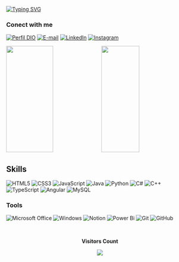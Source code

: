 <!--
**Nathy10Carvalh0/Nathy10Carvalh0** is a ✨ _special_ ✨ repository because its `README.md` (this file) appears on your GitHub profile.

Here are some ideas to get you started:

- 🔭 I’m currently working on ...
- 🌱 I’m currently learning ...
- 👯 I’m looking to collaborate on ...
- 🤔 I’m looking for help with ...
- 💬 Ask me about ...
- 📫 How to reach me: ...
- 😄 Pronouns: ...
- ⚡ Fun fact: ...
-->


[![Typing SVG](https://readme-typing-svg.herokuapp.com/?color=D50179&size=35&center=true&vCenter=true&width=1000&lines=HELLO+WORLD!;+My+name+is+Nathalia+Carvalho;I'm+23+years+old;I'm+from+Brazil;I+Graduated+systems+Development;Be+Welcome!+:%29)](https://git.io/typing-svg)
 
### Conect with me
[![Perfil DIO](https://img.shields.io/badge/-Meu%20Perfil%20na%20DIO-D50179?style=for-the-badge)](https://www.dio.me/users/nathy10carvalho)
[![E-mail](https://img.shields.io/badge/-Email-01041d?style=for-the-badge&logo=gmail&logoColor=D50179)](mailto:nathy10carvalho@gmail.com)
[![LinkedIn](https://img.shields.io/badge/-LinkedIn-01041d?style=for-the-badge&logo=linkedin&logoColor=D50179)](https://www.linkedin.com/in/nathalia-carvalho-de-araujo-3822541b9/)
[![Instagram](https://img.shields.io/badge/Instagram-01041d?style=for-the-badge&logo=instagram&logoColor=D50179)](https://www.instagram.com/Nathy10Carvalh0/)


<div align>  
<img width="50%" height="285px" src="https://github-readme-stats-git-masterrstaa-rickstaa.vercel.app/api/top-langs/?username=Nathy10carvalh0&theme=transparent&bg_color=01041d&border_color=02062f&show_icons=true&icon_color=ff91a4&title_color=ff91a4&text_color=ff91a4" />
 
 <img width="45%" height="285px"  src="https://github-readme-stats.vercel.app/api?username=Nathy10carvalh0&theme=transparent&bg_color=01041d&border_color=02062f&show_icons=true&icon_color=ff91a4&title_color=ff91a4&text_color=F5DADF" />
  
</div>


<!-- fonte para os bagdes: https://dev.to/envoy_/150-badges-for-github-pnk#social -->

 ## Skills  
![HTML5](https://img.shields.io/badge/HTML5-01041d?style=for-the-badge&logo=html5&logoColor=D50179)
![CSS3](https://img.shields.io/badge/CSS3-01041d?style=for-the-badge&logo=css3&logoColor=D50179)
![JavaScript](https://img.shields.io/badge/JavaScript-01041d?style=for-the-badge&logo=javascript&logoColor=D50179)
![Java](https://img.shields.io/badge/java-01041d.svg?style=for-the-badge&logo=openjdk&logoColor=D50179)
![Python](https://img.shields.io/badge/Python-01041d?style=for-the-badge&logo=python&logoColor=D50179)
![C#](https://img.shields.io/badge/C%23-01041d?style=for-the-badge&logo=c-sharp&logoColor=D50179)
![C++](https://img.shields.io/badge/c++-01041d.svg?style=for-the-badge&logo=c%2B%2B&logoColor=D50179)
![TypeScript](https://img.shields.io/badge/TypeScript-01041d?style=for-the-badge&logo=typescript&logoColor=D50179)
![Angular](https://img.shields.io/badge/Angular-01041d?style=for-the-badge&logo=angular&logoColor=D50179)
![MySQL](https://img.shields.io/badge/mysql-01041d.svg?style=for-the-badge&logo=mysql&logoColor=D50179)

### Tools
![Microsoft Office](https://img.shields.io/badge/Microsoft_Office-01041d?style=for-the-badge&logo=microsoft-office&logoColor=D50179)
![Windows](https://img.shields.io/badge/Windows-01041d?style=for-the-badge&logo=windows&logoColor=D50179)
![Notion](https://img.shields.io/badge/Notion-01041d.svg?style=for-the-badge&logo=notion&logoColor=D50179)
![Power Bi](https://img.shields.io/badge/power_bi-01041d?style=for-the-badge&logo=powerbi&logoColor=D50179)
![Git](https://img.shields.io/badge/git-01041d.svg?style=for-the-badge&logo=git&logoColor=D50179)
![GitHub](https://img.shields.io/badge/github-01041d.svg?style=for-the-badge&logo=github&logoColor=D50179)    


<div align="center">

<br><p align="centre"><b>Visitors Count</b></p>  
<p align="center"><img align="center" src="https://profile-counter.glitch.me/{Nathy10Carvalh0}/count.svg"/></p> 
<br>
</div>

